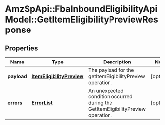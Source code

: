 # AmzSpApi::FbaInboundEligibilityApiModel::GetItemEligibilityPreviewResponse

## Properties
Name | Type | Description | Notes
------------ | ------------- | ------------- | -------------
**payload** | [**ItemEligibilityPreview**](ItemEligibilityPreview.md) | The payload for the getItemEligibilityPreview operation. | [optional] 
**errors** | [**ErrorList**](ErrorList.md) | An unexpected condition occurred during the GetItemEligibilityPreview operation. | [optional] 


